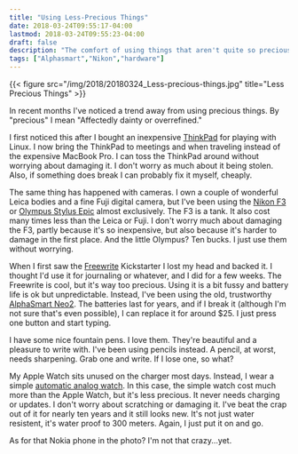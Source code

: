 ```yaml
---
title: "Using Less-Precious Things"
date: 2018-03-24T09:55:17-04:00 
lastmod: 2018-03-24T09:55:23-04:00 
draft: false
description: "The comfort of using things that aren't quite so precious"
tags: ["Alphasmart","Nikon","hardware"]
---
```

{{< figure src="/img/2018/20180324_Less-precious-things.jpg"  title="Less Precious Things" >}}

In recent months I've noticed a trend away from using precious things. By
"precious" I mean "Affectedly dainty or overrefined."

I first noticed this after I bought an inexpensive
[ThinkPad](/post/2018/thinkpad-vs-ipad/) for playing with Linux. I now bring the
ThinkPad to meetings and when traveling instead of the expensive MacBook Pro. I
can toss the ThinkPad around without worrying about damaging it. I don't worry
as much about it being stolen. Also, if something does break I can probably fix
it myself, cheaply.

The same thing has happened with cameras. I own a couple of wonderful Leica
bodies and a fine Fuji digital camera, but I've been using the [Nikon
F3](/post/2016/love-the-f3/) or [Olympus Stylus
Epic](/2012/201211replacing-my-olympus-stylus-epic/) almost exclusively. The F3
is a tank. It also cost many times less than the Leica or Fuji. I don't worry
much about damaging the F3, partly because it's so inexpensive, but also because
it's harder to damage in the first place. And the little Olympus? Ten bucks. I
just use them without worrying.

When I first saw the [Freewrite](https://getfreewrite.com/) Kickstarter I lost
my head and backed it. I thought I'd use it for journaling or whatever, and I
did for a few weeks. The Freewrite is cool, but it's way too precious. Using it
is a bit fussy and battery life is ok but unpredictable. Instead, I've
been using the old, trustworthy [AlphaSmart
Neo2](https://www.flickr.com/photos/jbaty/39787347615). The batteries last for
years, and if I break it (although I'm not sure that's even possible), I can replace it
for around $25. I just press one button and start typing.

I have some nice fountain pens. I love them. They're beautiful and a pleasure to
write with. I've been using pencils instead. A pencil, at worst, needs
sharpening. Grab one and write. If I lose one, so what?

My Apple Watch sits unused on the charger most days. Instead, I wear a simple
[automatic analog watch](/2009/tag-heuer-aquaracer-automatic/). In this case,
the simple watch cost much more than the Apple Watch, but it's less precious. It
never needs charging or updates. I don't worry about scratching or damaging it.
I've beat the crap out of it for nearly ten years and it still looks new. It's
not just water resistent, it's water proof to 300 meters. Again, I just put it
on and go.

As for that Nokia phone in the photo? I'm not that crazy...yet.

